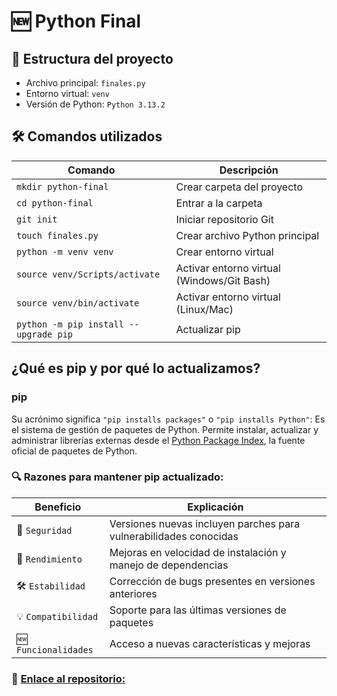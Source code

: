 #  🆕 Python Final

## 📁 Estructura del proyecto

- Archivo principal: `finales.py`
- Entorno virtual: `venv`
- Versión de Python: `Python 3.13.2 `

## 🛠️ Comandos utilizados
| Comando | Descripción |
|---------|-------------|
| `mkdir python-final` | Crear carpeta del proyecto |
| `cd python-final` | Entrar a la carpeta |
| `git init` | Iniciar repositorio Git |
| `touch finales.py` | Crear archivo Python principal |
| `python -m venv venv` | Crear entorno virtual |
| `source venv/Scripts/activate` | Activar entorno virtual (Windows/Git Bash) |
| `source venv/bin/activate` | Activar entorno virtual (Linux/Mac) |
| `python -m pip install --upgrade pip` | Actualizar pip |

## ¿Qué es pip y por qué lo actualizamos?

### pip 
Su acrónimo significa `"pip installs packages"` o `"pip installs Python"`:
Es el sistema de gestión de paquetes de Python. Permite instalar, actualizar y administrar librerías externas desde el [Python Package Index](https://pypi.org/), la fuente oficial de paquetes de Python.


### 🔍 Razones para mantener pip actualizado:

| Beneficio | Explicación |
|-----------|-------------|
| 🔐 `Seguridad` | Versiones nuevas incluyen parches para vulnerabilidades conocidas |
| 🚀 `Rendimiento` | Mejoras en velocidad de instalación y manejo de dependencias |
| 🛠 `Estabilidad` | Corrección de bugs presentes en versiones anteriores |
| 💡 `Compatibilidad` | Soporte para las últimas versiones de paquetes |
| 🆕 `Funcionalidades` | Acceso a nuevas características y mejoras |

### 🔗 [Enlace al repositorio:](https://agussantarena.github.io/python-final/)
